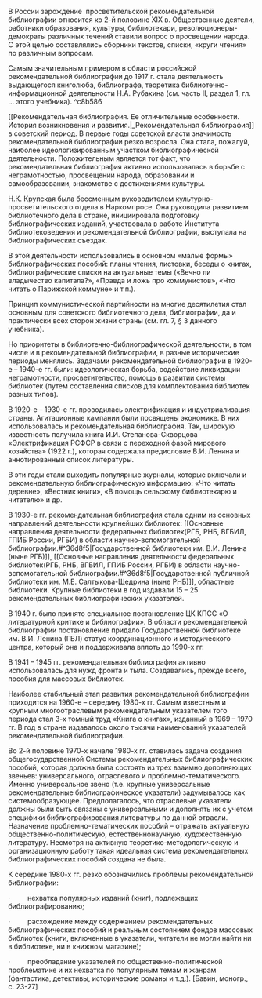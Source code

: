 В России зарождение  просветительской рекомендательной библиографии относится ко 2-й половине XIX в. Общественные деятели, работники образования, культуры, библиотекари, революционеры-демократы различных течений ставили вопрос о просвещении народа. С этой целью составлялись сборники текстов, списки, «круги чтения» по различным вопросам.

Самым значительным примером в области российской рекомендательной библиографии до 1917 г. стала деятельность выдающегося книголюба, библиографа, теоретика библиотечно-информационной деятельности Н.А. Рубакина (см. часть II, раздел 1, гл. … этого учебника). ^c8b586

[[Рекомендательная библиография. Ее отличительные особенности.  История возникновения и развития.|_Рекомендательная библиография]] в советский период.
В первые годы советской власти значимость рекомендательной библиографии резко возросла. Она стала, пожалуй, наиболее идеологизированным участком библиографической деятельности. Положительным является тот факт, что рекомендательная библиография активно использовалась в борьбе с неграмотностью, просвещении народа, образовании и самообразовании, знакомстве с достижениями культуры.

Н.К. Крупская была бессменным руководителем культурно-просветительского отдела в Наркомпросе. Она руководила развитием библиотечного дела в стране, инициировала подготовку библиографических изданий, участвовала в работе Института библиотековедения и рекомендательной библиографии, выступала на библиографических съездах.

В этой деятельности использовались в основном «малые формы» библиографических пособий: планы чтения, листовки, беседы о книгах, библиографические списки на актуальные темы («Вечно ли владычество капитала?», «Правда и ложь про коммунистов», «Что читать о Парижской коммуне» и т.п.).

Принцип коммунистической партийности на многие десятилетия стал основным для советского библиотечного дела, библиографии, да и практически всех сторон жизни страны (см. гл. 7, § 3 данного учебника).

Но приоритеты в библиотечно-библиографической деятельности, в том числе и в рекомендательной библиографии, в разные исторические периоды менялись. Задачами рекомендательной библиографии в 1920-е – 1940-е гг. были: идеологическая борьба, содействие ликвидации неграмотности, просветительство, помощь в развитии системы библиотек (путем составления списков для комплектования библиотек разных типов).

В 1920-е – 1930-е гг. проводилась электрификация и индустриализация страны. Агитационные кампании были посвящены экономике. В них использовалась и рекомендательная библиография. Так, широкую известность получила книга И.И. Степанова-Скворцова «Электрификация РСФСР в связи с переходной фазой мирового хозяйства» (1922 г.), которая содержала предисловие В.И. Ленина и аннотированный список литературы.

В эти годы стали выходить популярные журналы, которые включали и рекомендательную библиографическую информацию: «Что читать деревне», «Вестник книги», «В помощь сельскому библиотекарю и читателю» и др.

В 1930-е гг. рекомендательная библиография стала одним из основных направлений деятельности крупнейших библиотек: [[Основные направления деятельности  федеральных библиотек(РГБ, РНБ, ВГБИЛ, ГПИБ России, РГБИ)  в области научно-вспомогательной библиографии.#^36d8f5|Государственной библиотеки им. В.И. Ленина (ныне РГБ)]], [[Основные направления деятельности  федеральных библиотек(РГБ, РНБ, ВГБИЛ, ГПИБ России, РГБИ)  в области научно-вспомогательной библиографии.#^36d8f5|Государственной публичной библиотеки им. М.Е. Салтыкова-Щедрина (ныне РНБ)]], областные библиотеки. Крупные библиотеки в год издавали 15 – 25 рекомендательных библиографических указателей.

В 1940 г. было принято специальное постановление ЦК КПСС «О литературной критике и библиографии». В области рекомендательной библиографии постановление придало Государственной библиотеке им. В.И. Ленина (ГБЛ) статус координационного и методического центра, который она и поддерживала вплоть до 1990-х гг.

В 1941 – 1945 гг. рекомендательная библиография активно использовалась для нужд фронта и тыла. Создавались, прежде всего, пособия для массовых библиотек.

Наиболее стабильный этап развития рекомендательной библиографии приходится на 1960-е – середину 1980-х гг. Самым известным и крупным многоотраслевым рекомендательным указателем того периода стал 3-х томный труд «Книга о книгах», изданный в 1969 – 1970 гг. В год в стране издавалось около тысячи наименований указателей рекомендательной библиографии.

Во 2-й половине 1970-х начале 1980-х гг. ставилась задача создания общегосударственной Системы рекомендательных библиографических пособий, которая должна была состоять из трех взаимно дополняющих звеньев: универсального, отраслевого и проблемно-тематического. Именно универсальное звено (т.е. крупные универсальные рекомендательные библиографическое указатели) задумывалось как системообразующее. Предполагалось, что отраслевые указатели должны были быть связаны с универсальными и дополнять их с учетом специфики библиографирования литературы по данной отрасли. Назначение проблемно-тематических пособий – отражать актуальную общественно-политическую, естественнонаучную, художественную литературу. Несмотря на активную теоретико-методологическую и организационную работу такая идеальная система рекомендательных библиографических пособий создана не была.

К середине 1980-х гг. резко обозначились проблемы рекомендательной библиографии:

·         нехватка популярных изданий (книг), подлежащих библиографированию;

·         расхождение между содержанием рекомендательных библиографических пособий и реальным состоянием фондов массовых библиотек (книги, включенные в указатели, читатели не могли найти ни в библиотеке, ни в книжном магазине);

·         преобладание указателей по общественно-политической проблематике и их нехватка по популярным темам и жанрам (фантастика, детективы, исторические романы и т.д.). [Бавин, моногр., с. 23-27]